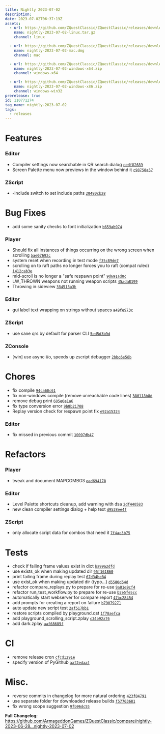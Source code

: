 ```yaml
---
title: Nightly 2023-07-02
description: 
date: 2023-07-02T06:37:19Z
assets: 
  - url: https://github.com/ZQuestClassic/ZQuestClassic/releases/download/nightly-2023-07-02/nightly-2023-07-02-linux.tar.gz
    name: nightly-2023-07-02-linux.tar.gz
    channel: linux

  - url: https://github.com/ZQuestClassic/ZQuestClassic/releases/download/nightly-2023-07-02/nightly-2023-07-02-mac.dmg
    name: nightly-2023-07-02-mac.dmg
    channel: mac

  - url: https://github.com/ZQuestClassic/ZQuestClassic/releases/download/nightly-2023-07-02/nightly-2023-07-02-windows-x64.zip
    name: nightly-2023-07-02-windows-x64.zip
    channel: windows-x64

  - url: https://github.com/ZQuestClassic/ZQuestClassic/releases/download/nightly-2023-07-02/nightly-2023-07-02-windows-x86.zip
    name: nightly-2023-07-02-windows-x86.zip
    channel: windows-win32
prerelease: true
id: 110771274
tag_name: nightly-2023-07-02
tags:
  - releases
---
```


# Features

### Editor

- Compiler settings now searchable in QR search dialog [`cedf82689`](https://github.com/ArmageddonGames/ZQuestClassic/commit/cedf8268997d6939ce8a68bd630f25048aa6d995)
- Screen Palette menu now previews in the window behind it [`c98758a57`](https://github.com/ArmageddonGames/ZQuestClassic/commit/c98758a574ae147973398a2d1c517a4d1df00ad3)

### ZScript

- -include switch to set include paths [`20480cb28`](https://github.com/ArmageddonGames/ZQuestClassic/commit/20480cb285965c74ebd72e0f17cd7dff934e8747)

# Bug Fixes

- add some sanity checks to font initialization [`b659ab974`](https://github.com/ArmageddonGames/ZQuestClassic/commit/b659ab974871a880eaa0f7ef962349922ac5c8bf)

### Player

- Should fix all instances of things occurring on the wrong screen when scrolling [`bae07692c`](https://github.com/ArmageddonGames/ZQuestClassic/commit/bae07692c317193cc06b7c2ec9bbc27b1bb7ea7a)
- system reset when recording in test mode [`f35c89de7`](https://github.com/ArmageddonGames/ZQuestClassic/commit/f35c89de77c7ae590cef87099455b46fa817cda9)
- scrolling on to raft paths no longer forces you to raft (compat ruled) [`1412cab3e`](https://github.com/ArmageddonGames/ZQuestClassic/commit/1412cab3e5b383404ec1899726796c95a44cad29)
- mid-scroll is no longer a "safe respawn point" [`9d691ad0c`](https://github.com/ArmageddonGames/ZQuestClassic/commit/9d691ad0cb7495c6937deee15d5a77e4fee12f5f)
- LW_THROWN weapons not running weapon scripts [`45ada8199`](https://github.com/ArmageddonGames/ZQuestClassic/commit/45ada81998aa968a2fc02e5730368bde80b8cdd4)
- Throwing in sideview [`384513a3b`](https://github.com/ArmageddonGames/ZQuestClassic/commit/384513a3b8d0a30b4ae551574955fd6a7cbaab9f)

### Editor

- gui label text wrapping on strings without spaces [`a49fe973c`](https://github.com/ArmageddonGames/ZQuestClassic/commit/a49fe973cf931350d6acde4e91a880b6245bdece)

### ZScript

- use sane qrs by default for parser CLI [`5ed5d3b9d`](https://github.com/ArmageddonGames/ZQuestClassic/commit/5ed5d3b9db2efd7c5eec62f3e13d02b74b5e4bb2)

### ZConsole

- [win] use async i/o, speeds up zscript debugger [`2bbc6e58b`](https://github.com/ArmageddonGames/ZQuestClassic/commit/2bbc6e58b6d1a44b971a687a3225662c6cd4c716)

# Chores

- fix compile [`94ca60c61`](https://github.com/ArmageddonGames/ZQuestClassic/commit/94ca60c6125b42acc6a306cf5f976d943ac21842)
- fix non-windows compile (remove unreachable code lines) [`380118b8d`](https://github.com/ArmageddonGames/ZQuestClassic/commit/380118b8d285a940edf7614ac9cd161383dc57d6)
- remove debug print [`605e0e1a6`](https://github.com/ArmageddonGames/ZQuestClassic/commit/605e0e1a6f2ae39621aa384e7ec7c5c911cac559)
- fix type conversion error [`9b8b21708`](https://github.com/ArmageddonGames/ZQuestClassic/commit/9b8b21708501220315f9c69785e957e38d3615c3)
- Replay version check for respawn point fix [`e92a15324`](https://github.com/ArmageddonGames/ZQuestClassic/commit/e92a15324e57e65a7f4c733fd40fe15c499b63be)

### Editor

- fix missed in previous commit [`10097db47`](https://github.com/ArmageddonGames/ZQuestClassic/commit/10097db47c47f03ee58eef43b8c7db8fe704c78e)

# Refactors

### Player

- tweak and document MAPCOMBO3 [`ead694178`](https://github.com/ArmageddonGames/ZQuestClassic/commit/ead694178f7a9194af4f4a43543c9a9b52e0d6e3)

### Editor

- Level Palette shortcuts cleanup, add warning with dsa [`2df440583`](https://github.com/ArmageddonGames/ZQuestClassic/commit/2df44058304ca172d120602236ad4df595c4b252)
- new clean compiler settings dialog + help text [`d9528ee4f`](https://github.com/ArmageddonGames/ZQuestClassic/commit/d9528ee4f7bb3a9df39c990b84d8c3da9118ca9e)

### ZScript

- only allocate script data for combos that need it [`7f4ac3b75`](https://github.com/ArmageddonGames/ZQuestClassic/commit/7f4ac3b751aee2d28b00c858f30ef57e359a9f3d)

# Tests

- check if failing frame values exist in dict [`ba99a2dfd`](https://github.com/ArmageddonGames/ZQuestClassic/commit/ba99a2dfda43a18518d2858d12b56775fe05bd9c)
- use exists_ok when making updated dir [`95f161860`](https://github.com/ArmageddonGames/ZQuestClassic/commit/95f161860975c80b9b7b51516d484ed6f9d090bd)
- print failing frame during replay test [`67d34be84`](https://github.com/ArmageddonGames/ZQuestClassic/commit/67d34be8475e9502311f15f78b7c93606150727e)
- use exist_ok when making updated dir (typo...) [`d5580d54d`](https://github.com/ArmageddonGames/ZQuestClassic/commit/d5580d54df4388d553cad90e2f3c2fb45b97593a)
- refactor compare_replays.py to prepare for re-use [`9a81e9cf4`](https://github.com/ArmageddonGames/ZQuestClassic/commit/9a81e9cf487b051f09626bcf5501eb0dca94939c)
- refactor run_test_workflow.py to prepare for re-use [`b2e5fe5cc`](https://github.com/ArmageddonGames/ZQuestClassic/commit/b2e5fe5ccf8614e4d013c2049a083e267322b94b)
- automatically start webserver for compare report [`47bc28454`](https://github.com/ArmageddonGames/ZQuestClassic/commit/47bc28454457d0841edfd7c33dd3d915950ee6c1)
- add prompts for creating a report on failure [`b79079271`](https://github.com/ArmageddonGames/ZQuestClassic/commit/b790792718562552f2f4cd1175627fe9bd313e07)
- auto update new script test [`2af517bb1`](https://github.com/ArmageddonGames/ZQuestClassic/commit/2af517bb13e910871dc48542c5b8e5c886f8335f)
- restore scripts compiled by playground.qst [`1f78aefca`](https://github.com/ArmageddonGames/ZQuestClassic/commit/1f78aefcaded28885143260e919de848abf62423)
- add playground_scrolling_script.zplay [`c34b92a76`](https://github.com/ArmageddonGames/ZQuestClassic/commit/c34b92a76a9662eab922761ec3c542894a5f24b0)
- add dark.zplay [`aaf68685f`](https://github.com/ArmageddonGames/ZQuestClassic/commit/aaf68685f0c685faf26c412cf7fded06c2041397)

# CI

- remove release cron [`cfcd1291e`](https://github.com/ArmageddonGames/ZQuestClassic/commit/cfcd1291e4151cf1de339fb5b4271b68fb6a911e)
- specify version of PyGithub [`aaf2edaaf`](https://github.com/ArmageddonGames/ZQuestClassic/commit/aaf2edaaf7387fcdc692c29c7ae27e7811de4208)

# Misc.

- reverse commits in changelog for more natural ordering [`423f04791`](https://github.com/ArmageddonGames/ZQuestClassic/commit/423f04791ae396389b0acf44905b2abc7d07ad90)
- use separate folder for downloaded release builds [`f57703681`](https://github.com/ArmageddonGames/ZQuestClassic/commit/f577036813c26beb372e245949f3397f09279d17)
- fix wrong scope suggestion [`9fb96dc55`](https://github.com/ArmageddonGames/ZQuestClassic/commit/9fb96dc5516317b43dffdae8ed80e45835acb644)



**Full Changelog**: https://github.com/ArmageddonGames/ZQuestClassic/compare/nightly-2023-06-28...nightly-2023-07-02

